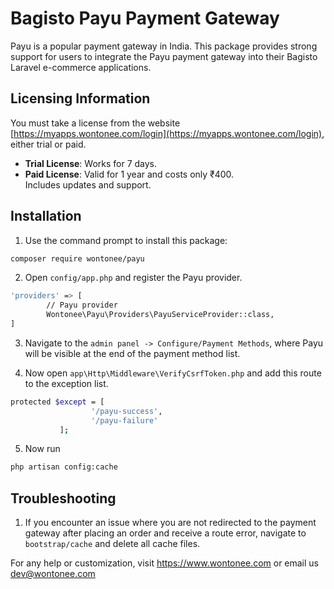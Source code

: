 # Bagisto Payu Payment Gateway
Payu is a popular payment gateway in India. This package provides strong support for users to integrate the Payu payment gateway into their Bagisto Laravel e-commerce applications.

## Licensing Information

You must take a license from the website [https://myapps.wontonee.com/login](https://myapps.wontonee.com/login), either trial or paid.

- **Trial License**: Works for 7 days.
- **Paid License**: Valid for 1 year and costs only ₹400.  
  Includes updates and support.

## Installation
1. Use the command prompt to install this package:
```sh
composer require wontonee/payu
```

2. Open `config/app.php` and register the Payu provider.
```sh
'providers' => [
        // Payu provider
        Wontonee\Payu\Providers\PayuServiceProvider::class,
]
```
3. Navigate to the `admin panel -> Configure/Payment Methods`, where Payu will be visible at the end of the payment method list.

4. Now open `app\Http\Middleware\VerifyCsrfToken.php` and add this route to the exception list.
```sh
protected $except = [
                  '/payu-success',
                  '/payu-failure'
           ];
```

5. Now run 
```sh
php artisan config:cache
```


## Troubleshooting

1. If you encounter an issue where you are not redirected to the payment gateway after placing an order and receive a route error, navigate to `bootstrap/cache` and delete all cache files.


For any help or customization, visit <https://www.wontonee.com> or email us <dev@wontonee.com>
